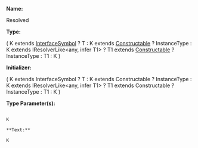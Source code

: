 **Name:**

Resolved

**Type:**

(
K extends [InterfaceSymbol](https://gitbook-18.gitbook.io/au//kernel/di/typealiases/interfacesymbol)<infer T>
? T
: K extends [Constructable](https://gitbook-18.gitbook.io/au//kernel/interfaces/typealiases/constructable)
? InstanceType<K>
: K extends IResolverLike<any, infer T1>
? T1 extends [Constructable](https://gitbook-18.gitbook.io/au//kernel/interfaces/typealiases/constructable)
? InstanceType<T1>
: T1
: K
)

**Initializer:**

(
K extends InterfaceSymbol<infer T>
? T
: K extends Constructable
? InstanceType<K>
: K extends IResolverLike<any, infer T1>
? T1 extends Constructable
? InstanceType<T1>
: T1
: K
)

**Type Parameter(s):**

```**Name:**

K

**Text:**

K

```

